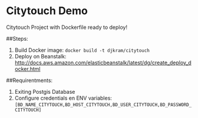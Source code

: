 # Citytouch Demo
Citytouch Project with Dockerfile ready to deploy!

##Steps:

1. Build Docker image: `docker build -t djkram/citytouch`
2. Deploy on Beanstalk: http://docs.aws.amazon.com/elasticbeanstalk/latest/dg/create_deploy_docker.html

##Requirentments:

1. Exiting Postgis Database
2. Configure credentials en ENV variables: `[BD_NAME_CITYTOUCH,BD_HOST_CITYTOUCH,BD_USER_CITYTOUCH,BD_PASSWORD_CITYTOUCH]`

